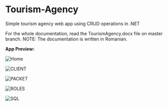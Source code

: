 # Tourism-Agency
Simple tourism agency web app using CRUD operations in .NET

For the whole documentation, read the TourismAgency.docx file on master branch.
NOTE: The documentation is written in Romanian.

**App Preview:**

![Home](https://user-images.githubusercontent.com/92268035/227058671-dd7e8a40-08b5-4b27-be61-cb6f854e7271.png)

![CLIENT](https://user-images.githubusercontent.com/92268035/227058673-16771aea-e73b-4c20-be3d-6d6a901e0992.png)

![PACKET](https://user-images.githubusercontent.com/92268035/227058676-1ba0dc65-3ceb-4abe-9cb9-450117c43b14.png)

![ROLES](https://user-images.githubusercontent.com/92268035/227058677-6877d42d-6047-4544-aa99-19b5f804cf23.png)

![SQL](https://user-images.githubusercontent.com/92268035/227058678-ff628d86-6f1b-48f9-8a68-be25e72a7b0b.png)
